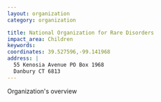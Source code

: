 ```yaml
---
layout: organization
category: organization

title: National Organization for Rare Disorders
impact_area: Children
keywords: 
coordinates: 39.527596,-99.141968
address: |
  55 Kenosia Avenue PO Box 1968
  Danbury CT 6813
---
```

Organization's overview
